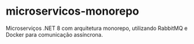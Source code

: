 # microservicos-monorepo
Microserviços .NET 8 com arquitetura monorepo, utilizando RabbitMQ e Docker para comunicação assíncrona.
